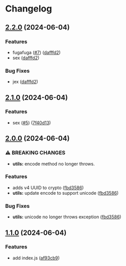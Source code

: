 # Changelog

## [2.2.0](https://github.com/kuritify/release-please-poc/compare/release-please-poc-v2.1.0...release-please-poc-v2.2.0) (2024-06-04)


### Features

* fugafuga ([#7](https://github.com/kuritify/release-please-poc/issues/7)) ([dafffd2](https://github.com/kuritify/release-please-poc/commit/dafffd2616560d502d9d7a1e80cc7f22ea52a9e0))
* sex ([dafffd2](https://github.com/kuritify/release-please-poc/commit/dafffd2616560d502d9d7a1e80cc7f22ea52a9e0))


### Bug Fixes

* jex ([dafffd2](https://github.com/kuritify/release-please-poc/commit/dafffd2616560d502d9d7a1e80cc7f22ea52a9e0))

## [2.1.0](https://github.com/kuritify/release-please-poc/compare/release-please-poc-v2.0.0...release-please-poc-v2.1.0) (2024-06-04)


### Features

* sex ([#5](https://github.com/kuritify/release-please-poc/issues/5)) ([7f40d13](https://github.com/kuritify/release-please-poc/commit/7f40d13ba7fcd680e2033eef123acded587e9e21))

## [2.0.0](https://github.com/kuritify/release-please-poc/compare/release-please-poc-v1.1.0...release-please-poc-v2.0.0) (2024-06-04)


### ⚠ BREAKING CHANGES

* **utils:** encode method no longer throws.

### Features

* adds v4 UUID to crypto ([fbd3586](https://github.com/kuritify/release-please-poc/commit/fbd35864e2c5ff0f1a496fe52c855f61d9f03cbc))
* **utils:** update encode to support unicode ([fbd3586](https://github.com/kuritify/release-please-poc/commit/fbd35864e2c5ff0f1a496fe52c855f61d9f03cbc))


### Bug Fixes

* **utils:** unicode no longer throws exception ([fbd3586](https://github.com/kuritify/release-please-poc/commit/fbd35864e2c5ff0f1a496fe52c855f61d9f03cbc))

## [1.1.0](https://github.com/kuritify/release-please-poc/compare/release-please-poc-v1.0.0...release-please-poc-v1.1.0) (2024-06-04)


### Features

* add index.js ([af93cb9](https://github.com/kuritify/release-please-poc/commit/af93cb97efc950e6112991a9d2874e6bfb0e068a))
